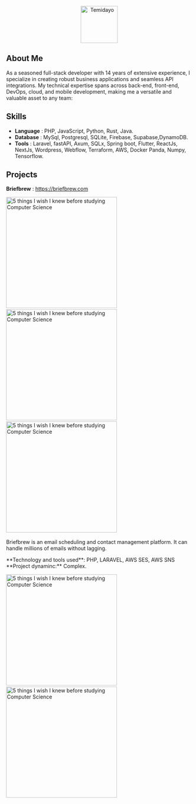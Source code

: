<p align="center"><a href="https://briefbrew.com/oyewodayo" target="_blank"><img src="https://avatars.githubusercontent.com/u/8675502?v=4" width="100" alt="Temidayo"></a></p>


## About Me

As a seasoned full-stack developer with 14 years of extensive experience, I specialize in creating robust business applications and seamless API integrations. My technical expertise spans across back-end, front-end, DevOps, cloud, and mobile development, making me a versatile and valuable asset to any team:

## Skills
- <strong>Language</strong> : PHP, JavaScript, Python, Rust, Java.
- <strong>Database</strong> : MySql, Postgresql, SQLite, Firebase, Supabase,DynamoDB.
- <strong>Tools</strong> : Laravel, fastAPI, Axum, SQLx, Spring boot, Flutter, ReactJs, NextJs, Wordpress, Webflow, Terraform, AWS, Docker Panda, Numpy, Tensorflow.

## Projects
**Briefbrew** : https://briefbrew.com
<p dir="auto">
  <a href="https://youtu.be/Wjj21p3tvcg?si=b7QYksN87h0wsGpQ" rel="nofollow"><img src="https://briefbrew.com/assets/images/contact-img.png" style="margin-right:25px" width="300px" alt="5 things I wish I knew before studying Computer Science" title="5 things I wish I knew before studying Computer Science" data-canonical-src="https://ytcards.demolab.com/?id=Wjj21p3tvcg&amp;title=5+things+I+wish+I+knew+before+studying+Computer+Science&amp;lang=en&amp;timestamp=1636628400&amp;background_color=%230d1117&amp;title_color=%23ffffff&amp;stats_color=%23dedede&amp;max_title_lines=1&amp;width=250&amp;border_radius=5&amp;duration=436" style="max-width: 100%;"></a>   
  &nbsp;&nbsp;&nbsp;&nbsp;&nbsp;&nbsp;&nbsp;&nbsp;&nbsp;&nbsp;
  <a href="https://youtu.be/Wjj21p3tvcg?si=b7QYksN87h0wsGpQ" rel="nofollow"><img src="https://briefbrew.com/assets/images/import-img.png" style="margin-right:25px" width="300px" alt="5 things I wish I knew before studying Computer Science" title="5 things I wish I knew before studying Computer Science" data-canonical-src="https://ytcards.demolab.com/?id=Wjj21p3tvcg&amp;title=5+things+I+wish+I+knew+before+studying+Computer+Science&amp;lang=en&amp;timestamp=1636628400&amp;background_color=%230d1117&amp;title_color=%23ffffff&amp;stats_color=%23dedede&amp;max_title_lines=1&amp;width=250&amp;border_radius=5&amp;duration=436" style="max-width: 100%;"></a>   
  &nbsp;&nbsp;&nbsp;&nbsp;&nbsp;&nbsp;&nbsp;&nbsp;&nbsp;&nbsp;
  <a href="https://youtu.be/Wjj21p3tvcg?si=b7QYksN87h0wsGpQ" rel="nofollow"><img src="https://briefbrew.com/assets/images/brief-img.png" style="margin-right:25px" width="300px" alt="5 things I wish I knew before studying Computer Science" title="5 things I wish I knew before studying Computer Science" data-canonical-src="https://ytcards.demolab.com/?id=Wjj21p3tvcg&amp;title=5+things+I+wish+I+knew+before+studying+Computer+Science&amp;lang=en&amp;timestamp=1636628400&amp;background_color=%230d1117&amp;title_color=%23ffffff&amp;stats_color=%23dedede&amp;max_title_lines=1&amp;width=250&amp;border_radius=5&amp;duration=436" style="max-width: 100%;"></a>   
  &nbsp;&nbsp;&nbsp;&nbsp;&nbsp;&nbsp;&nbsp;&nbsp;&nbsp;&nbsp;
</p>
<p>
Briefbrew is an email scheduling and contact management platform. It can handle millions of emails without lagging.
<div>
**Technology and tools used**:
  PHP, LARAVEL, AWS SES, AWS SNS</div>
<div>**Project dynaminc:** Complex.</div>
</p>



<p dir="auto">
<a href="https://youtu.be/Wjj21p3tvcg?si=b7QYksN87h0wsGpQ" rel="nofollow"><img src="https://oyewodayo.vercel.app/assets/Solomonhills-app.png" width="300px" alt="5 things I wish I knew before studying Computer Science" title="5 things I wish I knew before studying Computer Science" data-canonical-src="https://ytcards.demolab.com/?id=Wjj21p3tvcg&amp;title=5+things+I+wish+I+knew+before+studying+Computer+Science&amp;lang=en&amp;timestamp=1636628400&amp;background_color=%230d1117&amp;title_color=%23ffffff&amp;stats_color=%23dedede&amp;max_title_lines=1&amp;width=250&amp;border_radius=5&amp;duration=436" style="max-width: 100%;"></a>&nbsp;&nbsp;&nbsp;&nbsp;&nbsp;&nbsp;&nbsp;&nbsp;&nbsp;&nbsp;
<a href="https://youtu.be/Wjj21p3tvcg?si=b7QYksN87h0wsGpQ" rel="nofollow"><img src="https://oyewodayo.vercel.app/assets/Solomonhills.png" width="300px" alt="5 things I wish I knew before studying Computer Science" title="5 things I wish I knew before studying Computer Science" data-canonical-src="https://ytcards.demolab.com/?id=Wjj21p3tvcg&amp;title=5+things+I+wish+I+knew+before+studying+Computer+Science&amp;lang=en&amp;timestamp=1636628400&amp;background_color=%230d1117&amp;title_color=%23ffffff&amp;stats_color=%23dedede&amp;max_title_lines=1&amp;width=250&amp;border_radius=5&amp;duration=436" style="max-width: 100%;"></a>
</p>


